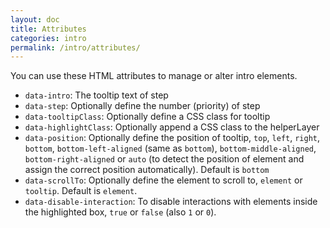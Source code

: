 ```yaml
---
layout: doc
title: Attributes
categories: intro
permalink: /intro/attributes/
---
```


You can use these HTML attributes to manage or alter intro elements.

 - `data-intro`: The tooltip text of step
 - `data-step`: Optionally define the number (priority) of step
 - `data-tooltipClass`: Optionally define a CSS class for tooltip
 - `data-highlightClass`: Optionally append a CSS class to the helperLayer
 - `data-position`: Optionally define the position of tooltip, `top`, `left`, `right`, `bottom`, `bottom-left-aligned` (same as `bottom`), `bottom-middle-aligned`, `bottom-right-aligned` or `auto` (to detect the position of element and assign the correct position automatically). Default is `bottom`
 - `data-scrollTo`: Optionally define the element to scroll to, `element` or `tooltip`. Default is `element`.
 - `data-disable-interaction`: To disable interactions with elements inside the highlighted box, `true` or `false` (also `1` or `0`).
